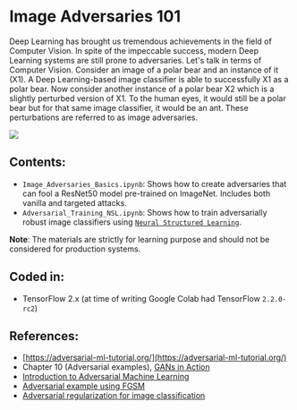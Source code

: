 # Image Adversaries 101

Deep Learning has brought us tremendous achievements in the field of Computer Vision. In spite of the impeccable success, modern Deep Learning systems are still prone to adversaries. Let's talk in terms of Computer Vision. Consider an image of a polar bear and an instance of it (X1). A Deep Learning-based image classifier is able to successfully X1 as a polar bear. Now consider another instance of a polar bear X2 which is a slightly perturbed version of X1. To the human eyes, it would still be a polar bear but for that same image classifier, it would be an ant. These perturbations are referred to as image adversaries.

![](https://i.ibb.co/Wkg8CSX/download.png)

## Contents:
- `Image_Adversaries_Basics.ipynb`: Shows how to create adversaries that can fool a ResNet50 model pre-trained on ImageNet. Includes both vanilla and targeted attacks. 
- `Adversarial_Training_NSL.ipynb`: Shows how to train adversarially robust image classifiers using [`Neural Structured Learning`](https://www.tensorflow.org/neural_structured_learning). 

**Note**: The materials are strictly for learning purpose and should not be considered for production systems.

## Coded in:
- TensorFlow 2.x (at time of writing Google Colab had TensorFlow `2.2.0-rc2`)

## References:
- [https://adversarial-ml-tutorial.org/](https://adversarial-ml-tutorial.org/)
- Chapter 10 (Adversarial examples), [GANs in Action](https://www.manning.com/books/gans-in-action)
- [Introduction to Adversarial Machine Learning](https://blog.floydhub.com/introduction-to-adversarial-machine-learning/)
- [Adversarial example using FGSM](https://www.tensorflow.org/tutorials/generative/adversarial_fgsm)
- [Adversarial regularization for image classification](https://www.tensorflow.org/neural_structured_learning/tutorials/adversarial_keras_cnn_mnist)

